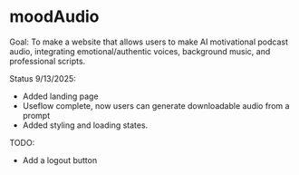 # moodAudio

Goal:
To make a website that allows users to make AI motivational podcast audio, integrating emotional/authentic voices, background music, and professional scripts.

Status 9/13/2025:
- Added landing page
- Useflow complete, now users can generate downloadable audio from a prompt
- Added styling and loading states.



TODO:
- Add a logout button

